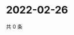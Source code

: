 # 2022-02-26

共 0 条

<!-- BEGIN WEIBO -->
<!-- 最后更新时间 Sat Feb 26 2022 19:12:20 GMT+0800 (China Standard Time) -->

<!-- END WEIBO -->
